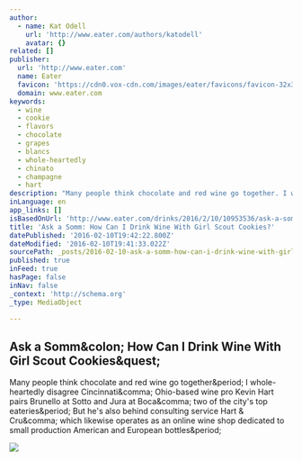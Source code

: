 ```yaml
---
author:
  - name: Kat Odell
    url: 'http://www.eater.com/authors/katodell'
    avatar: {}
related: []
publisher:
  url: 'http://www.eater.com'
  name: Eater
  favicon: 'https://cdn0.vox-cdn.com/images/eater/favicons/favicon-32x32.vddfefb3.png'
  domain: www.eater.com
keywords:
  - wine
  - cookie
  - flavors
  - chocolate
  - grapes
  - blancs
  - whole-heartedly
  - chinato
  - champagne
  - hart
description: "Many people think chocolate and red wine go together. I whole-heartedly disagree Cincinnati, Ohio-based wine pro Kevin Hart pairs Brunello at Sotto and Jura at Boca, two of the city's top eateries. But he's also behind consulting service Hart & Cru, which likewise operates as an online wine shop dedicated to small production American and European bottles."
inLanguage: en
app_links: []
isBasedOnUrl: 'http://www.eater.com/drinks/2016/2/10/10953536/ask-a-somm-wine-girl-scout-cookies'
title: 'Ask a Somm: How Can I Drink Wine With Girl Scout Cookies?'
datePublished: '2016-02-10T19:42:22.800Z'
dateModified: '2016-02-10T19:41:33.022Z'
sourcePath: _posts/2016-02-10-ask-a-somm-how-can-i-drink-wine-with-girl-scout-cookies.md
published: true
inFeed: true
hasPage: false
inNav: false
_context: 'http://schema.org'
_type: MediaObject

---
```

<article style=""><h1>Ask a Somm&amp;colon; How Can I Drink Wine With Girl Scout Cookies&amp;quest;</h1><p>Many people think chocolate and red wine go together&amp;period; I whole-heartedly disagree Cincinnati&amp;comma; Ohio-based wine pro Kevin Hart pairs Brunello at Sotto and Jura at Boca&amp;comma; two of the city's top eateries&amp;period; But he's also behind consulting service Hart &amp; Cru&amp;comma; which likewise operates as an online wine shop dedicated to small production American and European bottles&amp;period;</p><img src="https://cdn2.vox-cdn.com/thumbor/Yp4MQiJBxU3ojg_u0Uqr7RkTaLw=/0x42:1000x605/1600x900/cdn0.vox-cdn.com/uploads/chorus_image/image/48773239/shutterstock_144151579.0.0.jpg" /></article>